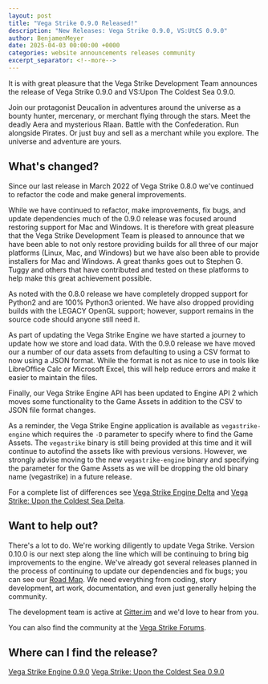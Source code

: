 ```yaml
---
layout: post
title: "Vega Strike 0.9.0 Released!"
description: "New Releases: Vega Strike 0.9.0, VS:UtCS 0.9.0"
author: BenjamenMeyer
date: 2025-04-03 00:00:00 +0000
categories: website announcements releases community
excerpt_separator: <!--more-->
---
```

It is with great pleasure that the Vega Strike Development Team announces the release of Vega Strike 0.9.0 and VS:Upon The Coldest Sea 0.9.0.
<!--more-->

Join our protagonist Deucalion in adventures around the universe as a bounty hunter, mercenary, or merchant flying through the
stars. Meet the deadly Aera and mysterious Rlaan. Battle with the Confederation. Run alongside Pirates. Or just buy and sell as a merchant while you
explore. The universe and adventure are yours.

## What's changed?

Since our last release in March 2022 of Vega Strike 0.8.0 we've continued to refactor the code and make general improvements.

While we have continued to refactor, make improvements, fix bugs, and update dependencies much of the 0.9.0 release was
focused around restoring support for Mac and Windows. It is therefore with great pleasure that the Vega Strike Development
Team is pleased to announce that we have been able to not only restore providing builds for all three of our major platforms
(Linux, Mac, and Windows) but we have also been able to provide installers for Mac and Windows. A great thanks goes out
to Stephen G. Tuggy and others that have contributed and tested on these platforms to help make this great achievement
possible.

As noted with the 0.8.0 release we have completely dropped support for Python2 and are 100% Python3 oriented. We have also
dropped providing builds with the LEGACY OpenGL support; however, support remains in the source code should anyone still
need it.

As part of updating the Vega Strike Engine we have started a journey to update how we store and load data. With the 0.9.0
release we have moved our a number of our data assets from defaulting to using a CSV format to now using a JSON format.
While the format is not as nice to use in tools like LibreOffice Calc or Microsoft Excel, this will help reduce errors and
make it easier to maintain the files.

Finally, our Vega Strike Engine API has been updated to Engine API 2 which moves some functionality to the Game Assets in
addition to the CSV to JSON file format changes.

As a reminder, the Vega Strike Engine application is available as `vegastrike-engine` which requires the `-D` parameter to specify
where to find the Game Assets. The `vegastrike` binary is still being provided at this time and it will continue to autofind
the assets like with previous versions. However, we strongly advise moving to the new `vegastrike-engine` binary and specifying
the parameter for the Game Assets as we will be dropping the old binary name (vegastrike) in a future release.

For a complete list of differences see [Vega Strike Engine Delta][vsedelta] and [Vega Strike: Upon the Coldest Sea Delta][vsutcsdelta].

## Want to help out?

There's a lot to do. We're working diligently to update Vega Strike. Version 0.10.0 is our next step along the line which will be
continuing to bring big improvements to the engine. We've already got several releases planned in the process of continuing to update
our dependencies and fix bugs; you can see our [Road Map][roadmap]. We need everything from coding, story development, art work,
documentation, and even just generally helping the community.

The development team is active at [Gitter.im][gitter] and we'd love to hear from you.

You can also find the community at the [Vega Strike Forums][forums].

## Where can I find the release?

[Vega Strike Engine 0.9.0][vse]
[Vega Strike: Upon the Coldest Sea 0.9.0][vsutcs]

[gh]: https://github.com/vegastrike
[roadmap]: https://www.vega-strike.org/roadmap/
[gitter]: https://gitter.im/vegastrike/community
[forums]: https://forums.vega-strike.org/
[vse]: https://github.com/vegastrike/Vega-Strike-Engine-Source/releases/tag/v0.9.0
[vsutcs]: https://github.com/vegastrike/Assets-Production/releases/tag/v0.9.0
[vsedelta]: https://github.com/vegastrike/Vega-Strike-Engine-Source/compare/v0.8.0...v0.9.0
[vsutcsdelta]: https://github.com/vegastrike/Assets-Production/compare/v0.8.0...v0.9.0
